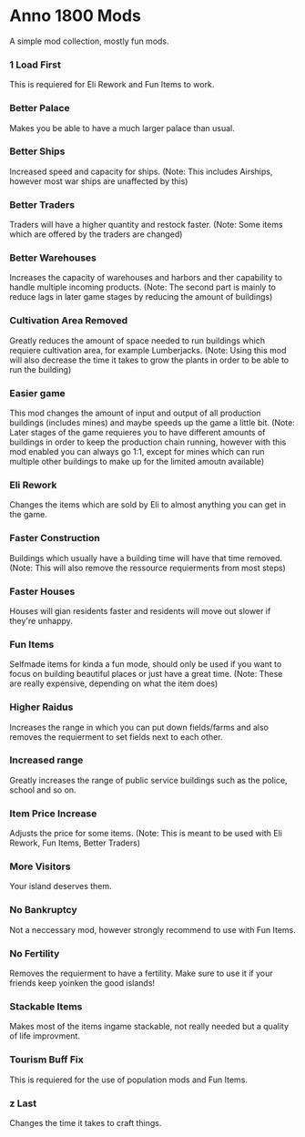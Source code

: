 # Anno 1800 Mods

A simple mod collection, mostly fun mods.

### 1 Load First

This is requiered for Eli Rework and Fun Items to work.

### Better Palace

Makes you be able to have a much larger palace than usual.

### Better Ships

Increased speed and capacity for ships. (Note: This includes Airships, however most war ships are unaffected by this)

### Better Traders

Traders will have a higher quantity and restock faster. (Note: Some items which are offered by the traders are changed)

### Better Warehouses

Increases the capacity of warehouses and harbors and ther capability to handle multiple incoming products. (Note: The second part is mainly to reduce lags in later game stages by reducing the amount of buildings)

### Cultivation Area Removed

Greatly reduces the amount of space needed to run buildings which requiere cultivation area, for example Lumberjacks. (Note: Using this mod will also decrease the time it takes to grow the plants in order to be able to run the building)

### Easier game

This mod changes the amount of input and output of all production buildings (includes mines) and maybe speeds up the game a little bit. (Note: Later stages of the game requieres you to have different amounts of buildings in order to keep the production chain running, however with this mod enabled you can always go 1:1, except for mines which can run multiple other buildings to make up for the limited amoutn available)

### Eli Rework

Changes the items which are sold by Eli to almost anything you can get in the game.

### Faster Construction

Buildings which usually have a building time will have that time removed. (Note: This will also remove the ressource requierments from most steps)

### Faster Houses

Houses will gian residents faster and residents will move out slower if they're unhappy.

### Fun Items

Selfmade items for kinda a fun mode, should only be used if you want to focus on building beautiful places or just have a great time. (Note: These are really expensive, depending on what the item does)

### Higher Raidus

Increases the range in which you can put down fields/farms and also removes the requierment to set fields next to each other.

### Increased range

Greatly increases the range of public service buildings such as the police, school and so on.

### Item Price Increase

Adjusts the price for some items. (Note: This is meant to be used with Eli Rework, Fun Items, Better Traders)

### More Visitors

Your island deserves them.

### No Bankruptcy

Not a neccessary mod, however strongly recommend to use with Fun Items.

### No Fertility

Removes the requierment to have a fertility. Make sure to use it if your friends keep yoinken the good islands!

### Stackable Items

Makes most of the items ingame stackable, not really needed but a quality of life improvment.

### Tourism Buff Fix

This is requiered for the use of population mods and Fun Items.

### z Last

Changes the time it takes to craft things.
